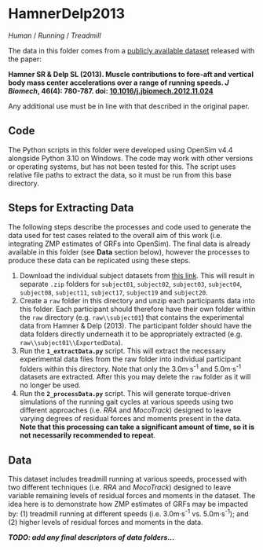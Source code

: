 # HamnerDelp2013

*Human* / *Running* / *Treadmill*

The data in this folder comes from a [publicly available dataset](https://simtk.org/projects/nmbl_running) released with the paper:

**Hamner SR & Delp SL (2013). Muscle contributions to fore-aft and vertical body mass center accelerations over a range of running speeds. *J Biomech*, 46(4): 780-787. doi: [10.1016/j.jbiomech.2012.11.024](https://doi.org/10.1016/j.jbiomech.2012.11.024)** 

Any additional use must be in line with that described in the original paper.

## Code

The Python scripts in this folder were developed using OpenSim v4.4 alongside Python 3.10 on Windows. The code may work with other versions or operating systems, but has not been tested for this. The script uses relative file paths to extract the data, so it must be run from this base directory.

## Steps for Extracting Data

The following steps describe the processes and code used to generate the data used for test cases related to the overall aim of this work (i.e. integrating ZMP estimates of GRFs into OpenSim). The final data is already available in this folder (see **Data** section below), however the processes to produce these data can be replicated using these steps.

1. Download the individual subject datasets from [this link](https://simtk.org/projects/nmbl_running). This will result in separate `.zip` folders for `subject01`, `subject02`, `subject03`, `subject04`, `subject08`, `subject11`, `subject17`, `subject19` and `subject20`.
2. Create a `raw` folder in this directory and unzip each participants data into this folder. Each participant should therefore have their own folder within the `raw` directory (e.g. `raw\\subject01`) that contains the experimental data from Hamner & Delp (2013). The participant folder should have the data folders directly underneath it to be appropriately extracted (e.g. `raw\\subject01\\ExportedData`).
3. Run the **`1_extractData.py`** script. This will extract the necessary experimental data files from the raw folder into individual participant folders within this directory. Note that only the 3.0m·s<sup>-1</sup> and 5.0m·s<sup>-1</sup> datasets are extracted. After this you may delete the `raw` folder as it will no longer be used.
4. Run the **`2_processData.py`** script. This will generate torque-driven simulations of the running gait cycles at various speeds using two different approaches (i.e. *RRA* and *MocoTrack*) designed to leave varying degrees of residual forces and moments present in the data. **Note that this processing can take a significant amount of time, so it is not necessarily recommended to repeat**.

## Data

This dataset includes treadmill running at various speeds, processed with two different techniques (i.e. *RRA* and *MocoTrack*) designed to leave variable remaining levels of residual forces and moments in the dataset. The idea here is to demonstrate how ZMP estimates of GRFs may be impacted by: (1) treadmill running at different speeds (i.e. 3.0m·s<sup>-1</sup> vs. 5.0m·s<sup>-1</sup>); and (2) higher levels of residual forces and moments in the data. 

***TODO: add any final descriptors of data folders...***

